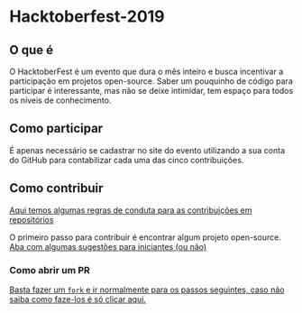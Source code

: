 # Hacktoberfest-2019

## O que é

O HacktoberFest é um evento que dura o mês inteiro e busca incentivar a participação em projetos open-source. Saber um pouquinho de código para participar é interessante, mas não se deixe intimidar, tem espaço para todos os níveis de conhecimento.

## Como participar

É apenas necessário se cadastrar no site do evento utilizando a sua conta do GitHub para contabilizar cada uma das cinco contribuições. 

## Como contribuir

[Aqui temos algumas regras de conduta para as contribuições em repositórios](https://github.com/catarinas-udesc/Hacktoberfest-2019/blob/master/contributions.md)

O primeiro passo para contribuir é encontrar algum projeto open-source.  [Aba com algumas sugestões para iniciantes (ou não)](https://github.com/mungell/awesome-for-beginners)

### Como abrir um PR

[Basta fazer um `fork` e ir normalmente para os passos seguintes, caso não saiba como faze-los é só clicar aqui.](https://blog.da2k.com.br/2015/02/04/git-e-github-do-clone-ao-pull-request/) 


